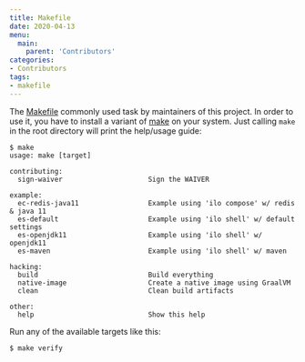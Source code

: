 ```yaml
---
title: Makefile
date: 2020-04-13
menu:
  main:
    parent: 'Contributors'
categories:
- Contributors
tags:
- makefile
---
```


The [Makefile](https://github.com/metio/ilo/blob/main/Makefile) commonly used task by maintainers of this project. In order to use it, you have to install a variant of [make](https://en.wikipedia.org/wiki/Make_(software)) on your system. Just calling `make` in the root directory will print the help/usage guide:

```shell script
$ make
usage: make [target]

contributing:
  sign-waiver                     Sign the WAIVER

example:
  ec-redis-java11                 Example using 'ilo compose' w/ redis & java 11
  es-default                      Example using 'ilo shell' w/ default settings
  es-openjdk11                    Example using 'ilo shell' w/ openjdk11
  es-maven                        Example using 'ilo shell' w/ maven

hacking:
  build                           Build everything
  native-image                    Create a native image using GraalVM
  clean                           Clean build artifacts

other:
  help                            Show this help
```

Run any of the available targets like this:

```shell script
$ make verify
```
